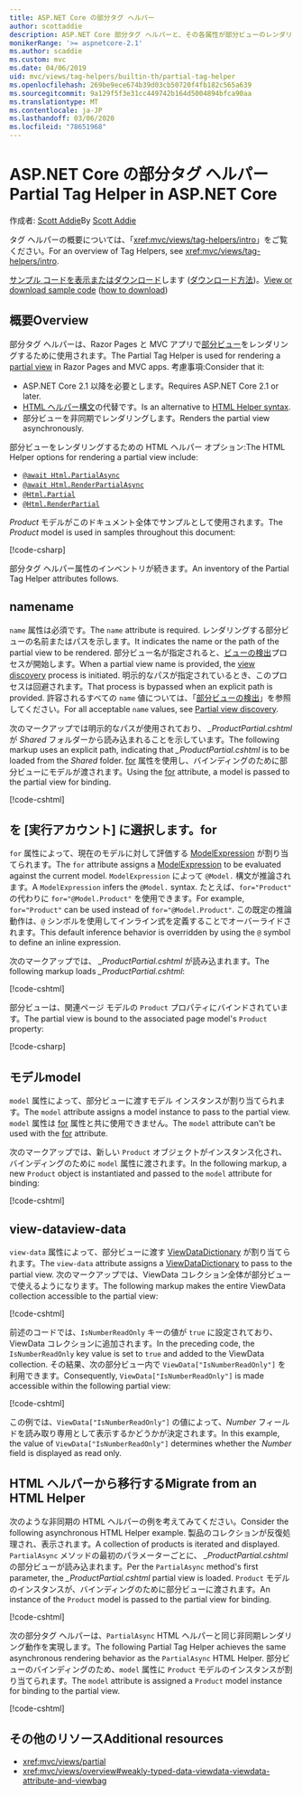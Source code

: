 ```yaml
---
title: ASP.NET Core の部分タグ ヘルパー
author: scottaddie
description: ASP.NET Core 部分タグ ヘルパーと、その各属性が部分ビューのレンダリングにおいて果たす役割について説明します。
monikerRange: '>= aspnetcore-2.1'
ms.author: scaddie
ms.custom: mvc
ms.date: 04/06/2019
uid: mvc/views/tag-helpers/builtin-th/partial-tag-helper
ms.openlocfilehash: 269be9ece674b39d03cb50720f4fb182c565a639
ms.sourcegitcommit: 9a129f5f3e31cc449742b164d5004894bfca90aa
ms.translationtype: MT
ms.contentlocale: ja-JP
ms.lasthandoff: 03/06/2020
ms.locfileid: "78651968"
---
```

# <a name="partial-tag-helper-in-aspnet-core"></a><span data-ttu-id="12304-103">ASP.NET Core の部分タグ ヘルパー</span><span class="sxs-lookup"><span data-stu-id="12304-103">Partial Tag Helper in ASP.NET Core</span></span>

<span data-ttu-id="12304-104">作成者: [Scott Addie](https://github.com/scottaddie)</span><span class="sxs-lookup"><span data-stu-id="12304-104">By [Scott Addie](https://github.com/scottaddie)</span></span>

<span data-ttu-id="12304-105">タグ ヘルパーの概要については、「<xref:mvc/views/tag-helpers/intro>」をご覧ください。</span><span class="sxs-lookup"><span data-stu-id="12304-105">For an overview of Tag Helpers, see <xref:mvc/views/tag-helpers/intro>.</span></span>

<span data-ttu-id="12304-106">[サンプル コードを表示またはダウンロード](https://github.com/dotnet/AspNetCore.Docs/tree/master/aspnetcore/mvc/views/tag-helpers/built-in/samples)します ([ダウンロード方法](xref:index#how-to-download-a-sample))。</span><span class="sxs-lookup"><span data-stu-id="12304-106">[View or download sample code](https://github.com/dotnet/AspNetCore.Docs/tree/master/aspnetcore/mvc/views/tag-helpers/built-in/samples) ([how to download](xref:index#how-to-download-a-sample))</span></span>

## <a name="overview"></a><span data-ttu-id="12304-107">概要</span><span class="sxs-lookup"><span data-stu-id="12304-107">Overview</span></span>

<span data-ttu-id="12304-108">部分タグ ヘルパーは、Razor Pages と MVC アプリで[部分ビュー](xref:mvc/views/partial)をレンダリングするために使用されます。</span><span class="sxs-lookup"><span data-stu-id="12304-108">The Partial Tag Helper is used for rendering a [partial view](xref:mvc/views/partial) in Razor Pages and MVC apps.</span></span> <span data-ttu-id="12304-109">考慮事項:</span><span class="sxs-lookup"><span data-stu-id="12304-109">Consider that it:</span></span>

* <span data-ttu-id="12304-110">ASP.NET Core 2.1 以降を必要とします。</span><span class="sxs-lookup"><span data-stu-id="12304-110">Requires ASP.NET Core 2.1 or later.</span></span>
* <span data-ttu-id="12304-111">[HTML ヘルパー構文](xref:mvc/views/partial#reference-a-partial-view)の代替です。</span><span class="sxs-lookup"><span data-stu-id="12304-111">Is an alternative to [HTML Helper syntax](xref:mvc/views/partial#reference-a-partial-view).</span></span>
* <span data-ttu-id="12304-112">部分ビューを非同期でレンダリングします。</span><span class="sxs-lookup"><span data-stu-id="12304-112">Renders the partial view asynchronously.</span></span>

<span data-ttu-id="12304-113">部分ビューをレンダリングするための HTML ヘルパー オプション:</span><span class="sxs-lookup"><span data-stu-id="12304-113">The HTML Helper options for rendering a partial view include:</span></span>

* [`@await Html.PartialAsync`](/dotnet/api/microsoft.aspnetcore.mvc.rendering.htmlhelperpartialextensions.partialasync)
* [`@await Html.RenderPartialAsync`](/dotnet/api/microsoft.aspnetcore.mvc.rendering.htmlhelperpartialextensions.renderpartialasync)
* [`@Html.Partial`](/dotnet/api/microsoft.aspnetcore.mvc.rendering.htmlhelperpartialextensions.partial)
* [`@Html.RenderPartial`](/dotnet/api/microsoft.aspnetcore.mvc.rendering.htmlhelperpartialextensions.renderpartial)

<span data-ttu-id="12304-114">*Product* モデルがこのドキュメント全体でサンプルとして使用されます。</span><span class="sxs-lookup"><span data-stu-id="12304-114">The *Product* model is used in samples throughout this document:</span></span>

[!code-csharp[](samples/TagHelpersBuiltIn/Models/Product.cs)]

<span data-ttu-id="12304-115">部分タグ ヘルパー属性のインベントリが続きます。</span><span class="sxs-lookup"><span data-stu-id="12304-115">An inventory of the Partial Tag Helper attributes follows.</span></span>

## <a name="name"></a><span data-ttu-id="12304-116">name</span><span class="sxs-lookup"><span data-stu-id="12304-116">name</span></span>

<span data-ttu-id="12304-117">`name` 属性は必須です。</span><span class="sxs-lookup"><span data-stu-id="12304-117">The `name` attribute is required.</span></span> <span data-ttu-id="12304-118">レンダリングする部分ビューの名前またはパスを示します。</span><span class="sxs-lookup"><span data-stu-id="12304-118">It indicates the name or the path of the partial view to be rendered.</span></span> <span data-ttu-id="12304-119">部分ビュー名が指定されると、[ビューの検出](xref:mvc/views/overview#view-discovery)プロセスが開始します。</span><span class="sxs-lookup"><span data-stu-id="12304-119">When a partial view name is provided, the [view discovery](xref:mvc/views/overview#view-discovery) process is initiated.</span></span> <span data-ttu-id="12304-120">明示的なパスが指定されているとき、このプロセスは回避されます。</span><span class="sxs-lookup"><span data-stu-id="12304-120">That process is bypassed when an explicit path is provided.</span></span> <span data-ttu-id="12304-121">許容されるすべての `name` 値については、「[部分ビューの検出](xref:mvc/views/partial#partial-view-discovery)」を参照してください。</span><span class="sxs-lookup"><span data-stu-id="12304-121">For all acceptable `name` values, see [Partial view discovery](xref:mvc/views/partial#partial-view-discovery).</span></span>

<span data-ttu-id="12304-122">次のマークアップでは明示的なパスが使用されており、 *_ProductPartial.cshtml* が *Shared* フォルダーから読み込まれることを示しています。</span><span class="sxs-lookup"><span data-stu-id="12304-122">The following markup uses an explicit path, indicating that *_ProductPartial.cshtml* is to be loaded from the *Shared* folder.</span></span> <span data-ttu-id="12304-123">[for](#for) 属性を使用し、バインディングのために部分ビューにモデルが渡されます。</span><span class="sxs-lookup"><span data-stu-id="12304-123">Using the [for](#for) attribute, a model is passed to the partial view for binding.</span></span>

[!code-cshtml[](samples/TagHelpersBuiltIn/Pages/Product.cshtml?name=snippet_Name)]

## <a name="for"></a><span data-ttu-id="12304-124">を [実行アカウント] に選択します。</span><span class="sxs-lookup"><span data-stu-id="12304-124">for</span></span>

<span data-ttu-id="12304-125">`for` 属性によって、現在のモデルに対して評価する [ModelExpression](/dotnet/api/microsoft.aspnetcore.mvc.viewfeatures.modelexpression) が割り当てられます。</span><span class="sxs-lookup"><span data-stu-id="12304-125">The `for` attribute assigns a [ModelExpression](/dotnet/api/microsoft.aspnetcore.mvc.viewfeatures.modelexpression) to be evaluated against the current model.</span></span> <span data-ttu-id="12304-126">`ModelExpression` によって `@Model.` 構文が推論されます。</span><span class="sxs-lookup"><span data-stu-id="12304-126">A `ModelExpression` infers the `@Model.` syntax.</span></span> <span data-ttu-id="12304-127">たとえば、`for="Product"` の代わりに `for="@Model.Product"` を使用できます。</span><span class="sxs-lookup"><span data-stu-id="12304-127">For example, `for="Product"` can be used instead of `for="@Model.Product"`.</span></span> <span data-ttu-id="12304-128">この既定の推論動作は、`@` シンボルを使用してインライン式を定義することでオーバーライドされます。</span><span class="sxs-lookup"><span data-stu-id="12304-128">This default inference behavior is overridden by using the `@` symbol to define an inline expression.</span></span>

<span data-ttu-id="12304-129">次のマークアップでは、 *_ProductPartial.cshtml* が読み込まれます。</span><span class="sxs-lookup"><span data-stu-id="12304-129">The following markup loads *_ProductPartial.cshtml*:</span></span>

[!code-cshtml[](samples/TagHelpersBuiltIn/Pages/Product.cshtml?name=snippet_For)]

<span data-ttu-id="12304-130">部分ビューは、関連ページ モデルの `Product` プロパティにバインドされています。</span><span class="sxs-lookup"><span data-stu-id="12304-130">The partial view is bound to the associated page model's `Product` property:</span></span>

[!code-csharp[](samples/TagHelpersBuiltIn/Pages/Product.cshtml.cs?highlight=8)]

## <a name="model"></a><span data-ttu-id="12304-131">モデル</span><span class="sxs-lookup"><span data-stu-id="12304-131">model</span></span>

<span data-ttu-id="12304-132">`model` 属性によって、部分ビューに渡すモデル インスタンスが割り当てられます。</span><span class="sxs-lookup"><span data-stu-id="12304-132">The `model` attribute assigns a model instance to pass to the partial view.</span></span> <span data-ttu-id="12304-133">`model` 属性は [for](#for) 属性と共に使用できません。</span><span class="sxs-lookup"><span data-stu-id="12304-133">The `model` attribute can't be used with the [for](#for) attribute.</span></span>

<span data-ttu-id="12304-134">次のマークアップでは、新しい `Product` オブジェクトがインスタンス化され、バインディングのために `model` 属性に渡されます。</span><span class="sxs-lookup"><span data-stu-id="12304-134">In the following markup, a new `Product` object is instantiated and passed to the `model` attribute for binding:</span></span>

[!code-cshtml[](samples/TagHelpersBuiltIn/Pages/Product.cshtml?name=snippet_Model)]

## <a name="view-data"></a><span data-ttu-id="12304-135">view-data</span><span class="sxs-lookup"><span data-stu-id="12304-135">view-data</span></span>

<span data-ttu-id="12304-136">`view-data` 属性によって、部分ビューに渡す [ViewDataDictionary](/dotnet/api/microsoft.aspnetcore.mvc.viewfeatures.viewdatadictionary) が割り当てられます。</span><span class="sxs-lookup"><span data-stu-id="12304-136">The `view-data` attribute assigns a [ViewDataDictionary](/dotnet/api/microsoft.aspnetcore.mvc.viewfeatures.viewdatadictionary) to pass to the partial view.</span></span> <span data-ttu-id="12304-137">次のマークアップでは、ViewData コレクション全体が部分ビューで使えるようになります。</span><span class="sxs-lookup"><span data-stu-id="12304-137">The following markup makes the entire ViewData collection accessible to the partial view:</span></span>

[!code-cshtml[](samples/TagHelpersBuiltIn/Pages/Product.cshtml?name=snippet_ViewData&highlight=5-)]

<span data-ttu-id="12304-138">前述のコードでは、`IsNumberReadOnly` キーの値が `true` に設定されており、ViewData コレクションに追加されます。</span><span class="sxs-lookup"><span data-stu-id="12304-138">In the preceding code, the `IsNumberReadOnly` key value is set to `true` and added to the ViewData collection.</span></span> <span data-ttu-id="12304-139">その結果、次の部分ビュー内で `ViewData["IsNumberReadOnly"]` を利用できます。</span><span class="sxs-lookup"><span data-stu-id="12304-139">Consequently, `ViewData["IsNumberReadOnly"]` is made accessible within the following partial view:</span></span>

[!code-cshtml[](samples/TagHelpersBuiltIn/Pages/Shared/_ProductViewDataPartial.cshtml?highlight=5)]

<span data-ttu-id="12304-140">この例では、`ViewData["IsNumberReadOnly"]` の値によって、*Number* フィールドを読み取り専用として表示するかどうかが決定されます。</span><span class="sxs-lookup"><span data-stu-id="12304-140">In this example, the value of `ViewData["IsNumberReadOnly"]` determines whether the *Number* field is displayed as read only.</span></span>

## <a name="migrate-from-an-html-helper"></a><span data-ttu-id="12304-141">HTML ヘルパーから移行する</span><span class="sxs-lookup"><span data-stu-id="12304-141">Migrate from an HTML Helper</span></span>

<span data-ttu-id="12304-142">次のような非同期の HTML ヘルパーの例を考えてみてください。</span><span class="sxs-lookup"><span data-stu-id="12304-142">Consider the following asynchronous HTML Helper example.</span></span> <span data-ttu-id="12304-143">製品のコレクションが反復処理され、表示されます。</span><span class="sxs-lookup"><span data-stu-id="12304-143">A collection of products is iterated and displayed.</span></span> <span data-ttu-id="12304-144">`PartialAsync` メソッドの最初のパラメーターごとに、 *_ProductPartial.cshtml* の部分ビューが読み込まれます。</span><span class="sxs-lookup"><span data-stu-id="12304-144">Per the `PartialAsync` method's first parameter, the *_ProductPartial.cshtml* partial view is loaded.</span></span> <span data-ttu-id="12304-145">`Product` モデルのインスタンスが、バインディングのために部分ビューに渡されます。</span><span class="sxs-lookup"><span data-stu-id="12304-145">An instance of the `Product` model is passed to the partial view for binding.</span></span>

[!code-cshtml[](samples/TagHelpersBuiltIn/Pages/Products.cshtml?name=snippet_HtmlHelper&highlight=3)]

<span data-ttu-id="12304-146">次の部分タグ ヘルパーは、`PartialAsync` HTML ヘルパーと同じ非同期レンダリング動作を実現します。</span><span class="sxs-lookup"><span data-stu-id="12304-146">The following Partial Tag Helper achieves the same asynchronous rendering behavior as the `PartialAsync` HTML Helper.</span></span> <span data-ttu-id="12304-147">部分ビューのバインディングのため、`model` 属性に `Product` モデルのインスタンスが割り当てられます。</span><span class="sxs-lookup"><span data-stu-id="12304-147">The `model` attribute is assigned a `Product` model instance for binding to the partial view.</span></span>

[!code-cshtml[](samples/TagHelpersBuiltIn/Pages/Products.cshtml?name=snippet_TagHelper&highlight=3)]

## <a name="additional-resources"></a><span data-ttu-id="12304-148">その他のリソース</span><span class="sxs-lookup"><span data-stu-id="12304-148">Additional resources</span></span>

* <xref:mvc/views/partial>
* <xref:mvc/views/overview#weakly-typed-data-viewdata-viewdata-attribute-and-viewbag>
